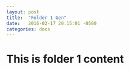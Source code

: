 ```yaml
---
layout: post
title:  "Folder 1 Gen"
date:   2016-02-17 20:15:01 -0500
categories: docs
---
```

# This is folder 1 content